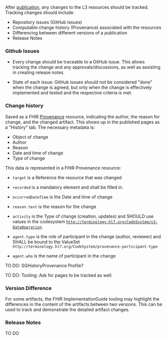 After [publication](), any changes to the L3 resources should be tracked. 
Tracking changes should include:

* Repository issues (GitHub issues)
* Computable change history (Provenance) associated with the resources
* Differencing between different versions of a publication
* Release Notes

### Github Issues
* Every change should be traceable to a GitHub issue. This allows tracking the change and any approvals/discussions, as well as assisting in creating release notes.

* State of each issue: GitHub issues should not be considered "done" when the change is agreed, but only when the change is effectively implemented and tested and the respective criteria is met.


### Change history
Saved as a FHIR [Provenance](http://hl7.org/fhir/provenance.html) resource, indicating the author, the reason for change, and the changed artifact. This shows up in the published pages as a "History" tab.
The necessary metadata is:

* Object of change
* Author
* Reason
* Date and time of change
* Type of change

This data is represented in a FHIR Provenance resource:

* `target` is a Reference the resource that was changed
* `recorded` is a mandatory element and shall be filled in.
* `occurredDateTime` is the Date and time of change
* `reason.text` is the reason for the change
* `activity` is the Type of change (creation, updates) and SHOULD use values in the codesystem [`http://terminology.hl7.org/CodeSystem/v3-DataOperation`](http://terminology.hl7.org/CodeSystem/v3-DataOperation).

* `agent.type` is the role of participant in the change (author, reviewer) and SHALL be bound to the ValueSet `http://terminology.hl7.org/CodeSystem/provenance-participant-type`
* `agent.who` is the name of participant in the change

<p class="todo">TO DO: SGHistoryProvenance Profile?</p>
<p class="todo">TO DO: Tooling: Ask for pages to be tracked as well.</p>

### Version Difference
For some artifacts, the FHIR ImplementationGuide tooling may highlight the differences in the content of the artifacts between two versions. This can be used to track and demonstrate the detailed artifact changes.


### Release Notes
<p class="todo">TO DO